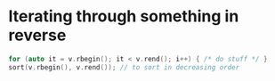 # Iterating through something in reverse
```c++
for (auto it = v.rbegin(); it < v.rend(); i++) { /* do stuff */ }
sort(v.rbegin(), v.rend()); // to sort in decreasing order
```
